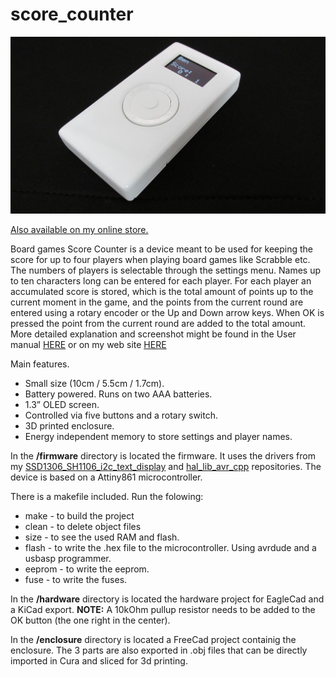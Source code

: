 # score_counter

![Score Counter](https://github.com/deelbg/score_counter/blob/master/sc_side_small.jpg)

[Also available on my online store.](https://www.tindie.com/stores/deyantodorov/)

  Board games Score Counter is a device meant to be used for keeping the score for up to four players when playing board games like Scrabble etc. The numbers of players is selectable through the settings menu. Names up to ten characters long can be entered for each player.
  For each player an accumulated score is stored, which is the total amount of points up to the current moment in the game, and the points from the current round are entered using a rotary encoder or the Up and Down arrow keys. When OK is pressed the point from the current round are added to the total amount. 
  More detailed explanation and screenshot might be found in the User manual [HERE](https://github.com/deelbg/score_counter/blob/master/sc_manual.pdf) or on my web site [HERE](https://deyantodorov.com/2020/06/24/board-games-score-counter/)
  
Main features.
* Small size (10cm / 5.5cm / 1.7cm). 
* Battery powered. Runs on two AAA batteries.
* 1.3” OLED screen.
* Controlled via five buttons and a rotary switch.
* 3D printed enclosure.
* Energy independent memory to store settings and player names.

In the **/firmware** directory is located the firmware. It uses the drivers from my [SSD1306_SH1106_i2c_text_display](https://github.com/deelbg/SSD1306_SH1106_i2c_text_display) and [hal_lib_avr_cpp](https://github.com/deelbg/hal_lib_avr_cpp) repositories. 
The device is based on a Attiny861 microcontroller.

There is a makefile included. Run the folowing:
* make - to build the project
* clean - to delete object files
* size - to see the used RAM and flash.
* flash - to write the .hex file to the microcontroller. Using avrdude and a usbasp programmer.
* eeprom - to write the eeprom.
* fuse - to write the fuses.

In the **/hardware** directory is located the hardware project for EagleCad and a KiCad export. 
**NOTE:** A 10kOhm pullup resistor needs to be added to the OK button (the one right in the center).  

In the **/enclosure** directory is located a FreeCad project containig the enclosure. The 3 parts are also exported in .obj files that can be directly imported in Cura and sliced for 3d printing.
